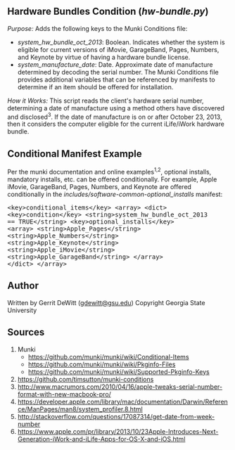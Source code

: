 Hardware Bundles Condition (_hw-bundle.py_)
----------
*Purpose:* Adds the following keys to the Munki Conditions file:
* _system_hw_bundle_oct_2013_: Boolean.  Indicates whether the system is eligible for current versions of iMovie, GarageBand, Pages, Numbers, and Keynote by virtue of having a hardware bundle license.
* _system_manufacture_date_: Date.  Approximate date of manufacture determined by decoding the serial number.
The Munki Conditions file provides additional variables that can be referenced by manifests to determine if an item should be offered for installation.

*How it Works:*  This script reads the client's hardware serial number, determining a date of manufacture using a method others have discovered and disclosed<sup>3</sup>.  If the date of manufacture is on or after October 23, 2013, then it considers the computer eligible for the current iLife/iWork hardware bundle.

Conditional Manifest Example
----------
Per the munki documentation and online examples<sup>1,2</sup>, optional installs, mandatory installs, etc. can be offered conditionally.  For example, Apple iMovie, GarageBand, Pages, Numbers, and Keynote are offered conditionally in the _includes/software-common-optional_installs_ manifest:<pre>
	&lt;key>conditional_items&lt;/key>
	&lt;array&gt;
		&lt;dict&gt;
		&lt;key&gt;condition&lt;/key&gt;
		&lt;string&gt;system_hw_bundle_oct_2013 == TRUE&lt;/string&gt;
		&lt;key&gt;optional_installs&lt;/key&gt;
		&lt;array&gt;
                	&lt;string&gt;Apple_Pages&lt;/string&gt;
             		&lt;string&gt;Apple_Numbers&lt;/string&gt;
 		            &lt;string&gt;Apple_Keynote&lt;/string&gt;
        	        &lt;string&gt;Apple_iMovie&lt;/string&gt;
	                &lt;string&gt;Apple_GarageBand&lt;/string&gt;
		&lt;/array&gt;
		&lt;/dict&gt;
        &lt;/array&gt;
</pre>

Author
----------
Written by Gerrit DeWitt (gdewitt@gsu.edu)
Copyright Georgia State University

Sources
----------
1. Munki
   * https://github.com/munki/munki/wiki/Conditional-Items
   * https://github.com/munki/munki/wiki/Pkginfo-Files
   * https://github.com/munki/munki/wiki/Supported-Pkginfo-Keys
2. https://github.com/timsutton/munki-conditions
3. http://www.macrumors.com/2010/04/16/apple-tweaks-serial-number-format-with-new-macbook-pro/
4. https://developer.apple.com/library/mac/documentation/Darwin/Reference/ManPages/man8/system_profiler.8.html
5. http://stackoverflow.com/questions/17087314/get-date-from-week-number
6. https://www.apple.com/pr/library/2013/10/23Apple-Introduces-Next-Generation-iWork-and-iLife-Apps-for-OS-X-and-iOS.html
